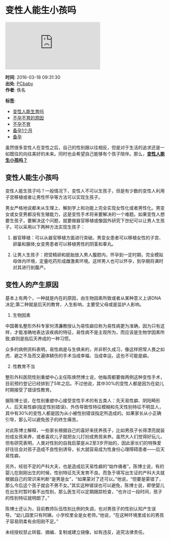 # 变性人能生小孩吗

![变性人](https://count.pcbaby.com.cn/count.php?__uuid=000035088:1.0:cms&channel=3423&screen=800*600&refer=&anticache=1736851554090&url=https%3A%2F%2Fbaike.pcbaby.com.cn%2Fyycs%2F1603%2F2817019.html&from=cms&customInformation=&cookieEnable=true&gmvshows=&iframeCode=0)

**时间**: 2016-03-18 09:31:30  
**出处**: [PCbaby](//baike.pcbaby.com.cn/yycs/1603/2817019.html)  
**作者**: 佚名  

**标签**: 
- [变性人能生育吗](//baike.pcbaby.com.cn/qzbd/13115.html) 
- [不孕不育的原因](//baike.pcbaby.com.cn/qzbd/1401.html) 
- [不孕不育](//baike.pcbaby.com.cn/qzbd/1132261.html) 
- [备孕1个月](//baike.pcbaby.com.cn/qzbd/5025.html) 
- [备孕](//baike.pcbaby.com.cn/yunqian.html) 

虽然很多变性人在变性之后，自己的性别跟以往相反，但是对于生活的追求还是一如既往的向往美好的未来。同时也会希望自己能够有个孩子陪伴。那么，[**变性人能生小孩吗？**](//baike.pcbaby.com.cn/qzbd/1132261.html)

## 变性人能生小孩吗

变性人能生孩子吗？一般情况下，变性人不可以生孩子，但是有少数的变性人利用子宫移植或者让男性怀孕等方法可以实现生孩子。

男女严格地说都未从生理上、解剖学上和功能上完全实现女性化或者男性化。男变女或女变男都没有生殖能力，这是变性手术将来要解决的一个难题。如果变性人想要生孩子，要解决这个问题，就要做器官移植或像国外研究下世纪可以让男人生孩子。可以采用以下两种方法实现生孩子：

1. 器官移植：可以从器官移植方面进行突破。男变女患者可以移植女性的子宫、卵巢和腺体;女变男患者可以移植男性的阴茎和睾丸。

2. 让男人生孩子：把受精卵和胚胎放入男人腹腔内，怀孕到一定时期，完全模拟母体内环境，定量吃药形成雌激素环境。这样男人也可以怀孕，到孕期将满时对其进行剖腹产。

## 变性人的产生原因

基本上有两个，一种就是内在的原因，由生物因素所致或者从某种意义上讲DNA决定;第二种就是后天的教育，人生影响，主要受父母或是监护人影响。

1. 生物因素

中国著名整形外科专家何清濂教授认为易性癖应称为易性病更为准确，因为只有这样，才能准确地表达该疾病的特征，易性病不是主观所为，而应该是生物学因素所致;癖则是指后天养成的一种习惯。

众多的病例资料表明，易性病是与生俱来的，并非积久成习，像这样把常人畏之如虎、避之不及而又遍体鳞伤的手术当成幸福、当成幸运，这也不可能是癖。

2. 性教育不当

整形外科医院性别重塑中心主任陈焕然博士说，他每周都要做两例这种变性手术，目前预约登记已经排到了5年之后。不过他说，其中30%的变性人都是因为在幼儿时期接受了错误性教育。

据陈博士说，在性别重塑中心接受变性手术的有五类人：先天易性癖、阴阳畸形人、后天易性癖(指定性别错误)、外伤导致性特征模糊和先天性别特征不明显人，其中有30%的变性人都是因为从小被性别错误指定所造成的。如果家长从小正确引导，那么可以避免孩子的终生痛苦。

对此陈博士解释，一些家长根据自己的喜好来抚养孩子，比如男孩子长得漂亮就装扮成女孩来养，或者喜欢儿子就把女儿打扮成男孩来养。虽然大人们觉得好玩儿，但有研究表明，人类对性别的自我启蒙是从2至3岁开始的，因此家长们的特殊爱好往往会对孩子造成不良性别诱导，长大就容易成为性身份心理障碍患者——后天易性癖。

另外，经验不足的产科大夫，也是造成后天易性癖的“始作俑者”。陈博士说，有的婴儿在刚刚出生的时候，性别特征先天发育不良。而急于填写出生证的产科大夫就根据自己的常识来判断“是男是女”，“如果蒙对了还可以。”他说，“但要是蒙错了，那么今后这个孩子就会不男不女。”其实这种错误也可以避免，陈博士说，即使婴儿在出生时暂时看不出性别，那么医生可以定期跟踪检查，“也许过一段时间，孩子的性别特征就明朗了。”

陈博士还认为，目前教师队伍性别比例的失调，也对男孩子的性别认知产生误导。“幼儿园里只有阿姨，小学校里全是女老师。”他说，“在这种环境里成长的男孩子容易阴柔有余阳刚不足。”

未经授权禁止转载、摘编、复制或建立镜像，如有违反，追究法律责任。
<!-- tcd_original_link https://baike.pcbaby.com.cn/yycs/1603/2817019.html -->
